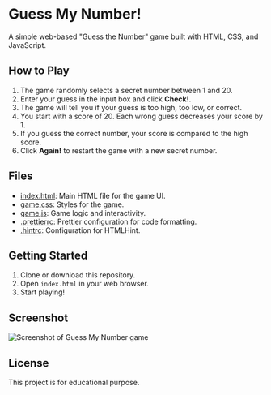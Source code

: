 # Guess My Number!

A simple web-based "Guess the Number" game built with HTML, CSS, and JavaScript.

## How to Play

1. The game randomly selects a secret number between 1 and 20.
2. Enter your guess in the input box and click **Check!**.
3. The game will tell you if your guess is too high, too low, or correct.
4. You start with a score of 20. Each wrong guess decreases your score by 1.
5. If you guess the correct number, your score is compared to the high score.
6. Click **Again!** to restart the game with a new secret number.

## Files

- [index.html](index.html): Main HTML file for the game UI.
- [game.css](game.css): Styles for the game.
- [game.js](game.js): Game logic and interactivity.
- [.prettierrc](.prettierrc): Prettier configuration for code formatting.
- [.hintrc](.hintrc): Configuration for HTMLHint.

## Getting Started

1. Clone or download this repository.
2. Open `index.html` in your web browser.
3. Start playing!

## Screenshot

![Screenshot of Guess My Number game](https://user-images.githubusercontent.com/your-screenshot.png)

## License

This project is for educational purpose.
